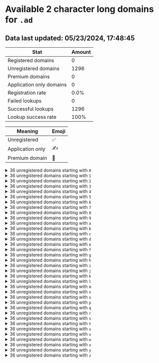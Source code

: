 # Available 2 character long domains for `.ad`

## Data last updated: 05/23/2024, 17:48:45

|Stat|Amount|
|--|--|
|Registered domains|0|
|Unregistered domains|1296|
|Premium domains|0|
|Application only domains|0|
|Registration rate|0.0%|
|Failed lookups|0|
|Successful lookups|1296|
|Lookup success rate|100%|


|Meaning|Emoji|
|--|--|
|Unregistered|:white_check_mark:|
|Application only|:writing_hand:|
|Premium domain|:gem:|

<details>
<summary>36 unregistered domains starting with <bold><code>0</code></bold></summary>

|Type|Domain|
|--|--|
|:white_check_mark:|`00.ad`|
|:white_check_mark:|`01.ad`|
|:white_check_mark:|`02.ad`|
|:white_check_mark:|`03.ad`|
|:white_check_mark:|`04.ad`|
|:white_check_mark:|`05.ad`|
|:white_check_mark:|`06.ad`|
|:white_check_mark:|`07.ad`|
|:white_check_mark:|`08.ad`|
|:white_check_mark:|`09.ad`|
|:white_check_mark:|`0a.ad`|
|:white_check_mark:|`0b.ad`|
|:white_check_mark:|`0c.ad`|
|:white_check_mark:|`0d.ad`|
|:white_check_mark:|`0e.ad`|
|:white_check_mark:|`0f.ad`|
|:white_check_mark:|`0g.ad`|
|:white_check_mark:|`0h.ad`|
|:white_check_mark:|`0i.ad`|
|:white_check_mark:|`0j.ad`|
|:white_check_mark:|`0k.ad`|
|:white_check_mark:|`0l.ad`|
|:white_check_mark:|`0m.ad`|
|:white_check_mark:|`0n.ad`|
|:white_check_mark:|`0o.ad`|
|:white_check_mark:|`0p.ad`|
|:white_check_mark:|`0q.ad`|
|:white_check_mark:|`0r.ad`|
|:white_check_mark:|`0s.ad`|
|:white_check_mark:|`0t.ad`|
|:white_check_mark:|`0u.ad`|
|:white_check_mark:|`0v.ad`|
|:white_check_mark:|`0w.ad`|
|:white_check_mark:|`0x.ad`|
|:white_check_mark:|`0y.ad`|
|:white_check_mark:|`0z.ad`|
</details>
<details>
<summary>36 unregistered domains starting with <bold><code>1</code></bold></summary>

|Type|Domain|
|--|--|
|:white_check_mark:|`10.ad`|
|:white_check_mark:|`11.ad`|
|:white_check_mark:|`12.ad`|
|:white_check_mark:|`13.ad`|
|:white_check_mark:|`14.ad`|
|:white_check_mark:|`15.ad`|
|:white_check_mark:|`16.ad`|
|:white_check_mark:|`17.ad`|
|:white_check_mark:|`18.ad`|
|:white_check_mark:|`19.ad`|
|:white_check_mark:|`1a.ad`|
|:white_check_mark:|`1b.ad`|
|:white_check_mark:|`1c.ad`|
|:white_check_mark:|`1d.ad`|
|:white_check_mark:|`1e.ad`|
|:white_check_mark:|`1f.ad`|
|:white_check_mark:|`1g.ad`|
|:white_check_mark:|`1h.ad`|
|:white_check_mark:|`1i.ad`|
|:white_check_mark:|`1j.ad`|
|:white_check_mark:|`1k.ad`|
|:white_check_mark:|`1l.ad`|
|:white_check_mark:|`1m.ad`|
|:white_check_mark:|`1n.ad`|
|:white_check_mark:|`1o.ad`|
|:white_check_mark:|`1p.ad`|
|:white_check_mark:|`1q.ad`|
|:white_check_mark:|`1r.ad`|
|:white_check_mark:|`1s.ad`|
|:white_check_mark:|`1t.ad`|
|:white_check_mark:|`1u.ad`|
|:white_check_mark:|`1v.ad`|
|:white_check_mark:|`1w.ad`|
|:white_check_mark:|`1x.ad`|
|:white_check_mark:|`1y.ad`|
|:white_check_mark:|`1z.ad`|
</details>
<details>
<summary>36 unregistered domains starting with <bold><code>2</code></bold></summary>

|Type|Domain|
|--|--|
|:white_check_mark:|`20.ad`|
|:white_check_mark:|`21.ad`|
|:white_check_mark:|`22.ad`|
|:white_check_mark:|`23.ad`|
|:white_check_mark:|`24.ad`|
|:white_check_mark:|`25.ad`|
|:white_check_mark:|`26.ad`|
|:white_check_mark:|`27.ad`|
|:white_check_mark:|`28.ad`|
|:white_check_mark:|`29.ad`|
|:white_check_mark:|`2a.ad`|
|:white_check_mark:|`2b.ad`|
|:white_check_mark:|`2c.ad`|
|:white_check_mark:|`2d.ad`|
|:white_check_mark:|`2e.ad`|
|:white_check_mark:|`2f.ad`|
|:white_check_mark:|`2g.ad`|
|:white_check_mark:|`2h.ad`|
|:white_check_mark:|`2i.ad`|
|:white_check_mark:|`2j.ad`|
|:white_check_mark:|`2k.ad`|
|:white_check_mark:|`2l.ad`|
|:white_check_mark:|`2m.ad`|
|:white_check_mark:|`2n.ad`|
|:white_check_mark:|`2o.ad`|
|:white_check_mark:|`2p.ad`|
|:white_check_mark:|`2q.ad`|
|:white_check_mark:|`2r.ad`|
|:white_check_mark:|`2s.ad`|
|:white_check_mark:|`2t.ad`|
|:white_check_mark:|`2u.ad`|
|:white_check_mark:|`2v.ad`|
|:white_check_mark:|`2w.ad`|
|:white_check_mark:|`2x.ad`|
|:white_check_mark:|`2y.ad`|
|:white_check_mark:|`2z.ad`|
</details>
<details>
<summary>36 unregistered domains starting with <bold><code>3</code></bold></summary>

|Type|Domain|
|--|--|
|:white_check_mark:|`30.ad`|
|:white_check_mark:|`31.ad`|
|:white_check_mark:|`32.ad`|
|:white_check_mark:|`33.ad`|
|:white_check_mark:|`34.ad`|
|:white_check_mark:|`35.ad`|
|:white_check_mark:|`36.ad`|
|:white_check_mark:|`37.ad`|
|:white_check_mark:|`38.ad`|
|:white_check_mark:|`39.ad`|
|:white_check_mark:|`3a.ad`|
|:white_check_mark:|`3b.ad`|
|:white_check_mark:|`3c.ad`|
|:white_check_mark:|`3d.ad`|
|:white_check_mark:|`3e.ad`|
|:white_check_mark:|`3f.ad`|
|:white_check_mark:|`3g.ad`|
|:white_check_mark:|`3h.ad`|
|:white_check_mark:|`3i.ad`|
|:white_check_mark:|`3j.ad`|
|:white_check_mark:|`3k.ad`|
|:white_check_mark:|`3l.ad`|
|:white_check_mark:|`3m.ad`|
|:white_check_mark:|`3n.ad`|
|:white_check_mark:|`3o.ad`|
|:white_check_mark:|`3p.ad`|
|:white_check_mark:|`3q.ad`|
|:white_check_mark:|`3r.ad`|
|:white_check_mark:|`3s.ad`|
|:white_check_mark:|`3t.ad`|
|:white_check_mark:|`3u.ad`|
|:white_check_mark:|`3v.ad`|
|:white_check_mark:|`3w.ad`|
|:white_check_mark:|`3x.ad`|
|:white_check_mark:|`3y.ad`|
|:white_check_mark:|`3z.ad`|
</details>
<details>
<summary>36 unregistered domains starting with <bold><code>4</code></bold></summary>

|Type|Domain|
|--|--|
|:white_check_mark:|`40.ad`|
|:white_check_mark:|`41.ad`|
|:white_check_mark:|`42.ad`|
|:white_check_mark:|`43.ad`|
|:white_check_mark:|`44.ad`|
|:white_check_mark:|`45.ad`|
|:white_check_mark:|`46.ad`|
|:white_check_mark:|`47.ad`|
|:white_check_mark:|`48.ad`|
|:white_check_mark:|`49.ad`|
|:white_check_mark:|`4a.ad`|
|:white_check_mark:|`4b.ad`|
|:white_check_mark:|`4c.ad`|
|:white_check_mark:|`4d.ad`|
|:white_check_mark:|`4e.ad`|
|:white_check_mark:|`4f.ad`|
|:white_check_mark:|`4g.ad`|
|:white_check_mark:|`4h.ad`|
|:white_check_mark:|`4i.ad`|
|:white_check_mark:|`4j.ad`|
|:white_check_mark:|`4k.ad`|
|:white_check_mark:|`4l.ad`|
|:white_check_mark:|`4m.ad`|
|:white_check_mark:|`4n.ad`|
|:white_check_mark:|`4o.ad`|
|:white_check_mark:|`4p.ad`|
|:white_check_mark:|`4q.ad`|
|:white_check_mark:|`4r.ad`|
|:white_check_mark:|`4s.ad`|
|:white_check_mark:|`4t.ad`|
|:white_check_mark:|`4u.ad`|
|:white_check_mark:|`4v.ad`|
|:white_check_mark:|`4w.ad`|
|:white_check_mark:|`4x.ad`|
|:white_check_mark:|`4y.ad`|
|:white_check_mark:|`4z.ad`|
</details>
<details>
<summary>36 unregistered domains starting with <bold><code>5</code></bold></summary>

|Type|Domain|
|--|--|
|:white_check_mark:|`50.ad`|
|:white_check_mark:|`51.ad`|
|:white_check_mark:|`52.ad`|
|:white_check_mark:|`53.ad`|
|:white_check_mark:|`54.ad`|
|:white_check_mark:|`55.ad`|
|:white_check_mark:|`56.ad`|
|:white_check_mark:|`57.ad`|
|:white_check_mark:|`58.ad`|
|:white_check_mark:|`59.ad`|
|:white_check_mark:|`5a.ad`|
|:white_check_mark:|`5b.ad`|
|:white_check_mark:|`5c.ad`|
|:white_check_mark:|`5d.ad`|
|:white_check_mark:|`5e.ad`|
|:white_check_mark:|`5f.ad`|
|:white_check_mark:|`5g.ad`|
|:white_check_mark:|`5h.ad`|
|:white_check_mark:|`5i.ad`|
|:white_check_mark:|`5j.ad`|
|:white_check_mark:|`5k.ad`|
|:white_check_mark:|`5l.ad`|
|:white_check_mark:|`5m.ad`|
|:white_check_mark:|`5n.ad`|
|:white_check_mark:|`5o.ad`|
|:white_check_mark:|`5p.ad`|
|:white_check_mark:|`5q.ad`|
|:white_check_mark:|`5r.ad`|
|:white_check_mark:|`5s.ad`|
|:white_check_mark:|`5t.ad`|
|:white_check_mark:|`5u.ad`|
|:white_check_mark:|`5v.ad`|
|:white_check_mark:|`5w.ad`|
|:white_check_mark:|`5x.ad`|
|:white_check_mark:|`5y.ad`|
|:white_check_mark:|`5z.ad`|
</details>
<details>
<summary>36 unregistered domains starting with <bold><code>6</code></bold></summary>

|Type|Domain|
|--|--|
|:white_check_mark:|`60.ad`|
|:white_check_mark:|`61.ad`|
|:white_check_mark:|`62.ad`|
|:white_check_mark:|`63.ad`|
|:white_check_mark:|`64.ad`|
|:white_check_mark:|`65.ad`|
|:white_check_mark:|`66.ad`|
|:white_check_mark:|`67.ad`|
|:white_check_mark:|`68.ad`|
|:white_check_mark:|`69.ad`|
|:white_check_mark:|`6a.ad`|
|:white_check_mark:|`6b.ad`|
|:white_check_mark:|`6c.ad`|
|:white_check_mark:|`6d.ad`|
|:white_check_mark:|`6e.ad`|
|:white_check_mark:|`6f.ad`|
|:white_check_mark:|`6g.ad`|
|:white_check_mark:|`6h.ad`|
|:white_check_mark:|`6i.ad`|
|:white_check_mark:|`6j.ad`|
|:white_check_mark:|`6k.ad`|
|:white_check_mark:|`6l.ad`|
|:white_check_mark:|`6m.ad`|
|:white_check_mark:|`6n.ad`|
|:white_check_mark:|`6o.ad`|
|:white_check_mark:|`6p.ad`|
|:white_check_mark:|`6q.ad`|
|:white_check_mark:|`6r.ad`|
|:white_check_mark:|`6s.ad`|
|:white_check_mark:|`6t.ad`|
|:white_check_mark:|`6u.ad`|
|:white_check_mark:|`6v.ad`|
|:white_check_mark:|`6w.ad`|
|:white_check_mark:|`6x.ad`|
|:white_check_mark:|`6y.ad`|
|:white_check_mark:|`6z.ad`|
</details>
<details>
<summary>36 unregistered domains starting with <bold><code>7</code></bold></summary>

|Type|Domain|
|--|--|
|:white_check_mark:|`70.ad`|
|:white_check_mark:|`71.ad`|
|:white_check_mark:|`72.ad`|
|:white_check_mark:|`73.ad`|
|:white_check_mark:|`74.ad`|
|:white_check_mark:|`75.ad`|
|:white_check_mark:|`76.ad`|
|:white_check_mark:|`77.ad`|
|:white_check_mark:|`78.ad`|
|:white_check_mark:|`79.ad`|
|:white_check_mark:|`7a.ad`|
|:white_check_mark:|`7b.ad`|
|:white_check_mark:|`7c.ad`|
|:white_check_mark:|`7d.ad`|
|:white_check_mark:|`7e.ad`|
|:white_check_mark:|`7f.ad`|
|:white_check_mark:|`7g.ad`|
|:white_check_mark:|`7h.ad`|
|:white_check_mark:|`7i.ad`|
|:white_check_mark:|`7j.ad`|
|:white_check_mark:|`7k.ad`|
|:white_check_mark:|`7l.ad`|
|:white_check_mark:|`7m.ad`|
|:white_check_mark:|`7n.ad`|
|:white_check_mark:|`7o.ad`|
|:white_check_mark:|`7p.ad`|
|:white_check_mark:|`7q.ad`|
|:white_check_mark:|`7r.ad`|
|:white_check_mark:|`7s.ad`|
|:white_check_mark:|`7t.ad`|
|:white_check_mark:|`7u.ad`|
|:white_check_mark:|`7v.ad`|
|:white_check_mark:|`7w.ad`|
|:white_check_mark:|`7x.ad`|
|:white_check_mark:|`7y.ad`|
|:white_check_mark:|`7z.ad`|
</details>
<details>
<summary>36 unregistered domains starting with <bold><code>8</code></bold></summary>

|Type|Domain|
|--|--|
|:white_check_mark:|`80.ad`|
|:white_check_mark:|`81.ad`|
|:white_check_mark:|`82.ad`|
|:white_check_mark:|`83.ad`|
|:white_check_mark:|`84.ad`|
|:white_check_mark:|`85.ad`|
|:white_check_mark:|`86.ad`|
|:white_check_mark:|`87.ad`|
|:white_check_mark:|`88.ad`|
|:white_check_mark:|`89.ad`|
|:white_check_mark:|`8a.ad`|
|:white_check_mark:|`8b.ad`|
|:white_check_mark:|`8c.ad`|
|:white_check_mark:|`8d.ad`|
|:white_check_mark:|`8e.ad`|
|:white_check_mark:|`8f.ad`|
|:white_check_mark:|`8g.ad`|
|:white_check_mark:|`8h.ad`|
|:white_check_mark:|`8i.ad`|
|:white_check_mark:|`8j.ad`|
|:white_check_mark:|`8k.ad`|
|:white_check_mark:|`8l.ad`|
|:white_check_mark:|`8m.ad`|
|:white_check_mark:|`8n.ad`|
|:white_check_mark:|`8o.ad`|
|:white_check_mark:|`8p.ad`|
|:white_check_mark:|`8q.ad`|
|:white_check_mark:|`8r.ad`|
|:white_check_mark:|`8s.ad`|
|:white_check_mark:|`8t.ad`|
|:white_check_mark:|`8u.ad`|
|:white_check_mark:|`8v.ad`|
|:white_check_mark:|`8w.ad`|
|:white_check_mark:|`8x.ad`|
|:white_check_mark:|`8y.ad`|
|:white_check_mark:|`8z.ad`|
</details>
<details>
<summary>36 unregistered domains starting with <bold><code>9</code></bold></summary>

|Type|Domain|
|--|--|
|:white_check_mark:|`90.ad`|
|:white_check_mark:|`91.ad`|
|:white_check_mark:|`92.ad`|
|:white_check_mark:|`93.ad`|
|:white_check_mark:|`94.ad`|
|:white_check_mark:|`95.ad`|
|:white_check_mark:|`96.ad`|
|:white_check_mark:|`97.ad`|
|:white_check_mark:|`98.ad`|
|:white_check_mark:|`99.ad`|
|:white_check_mark:|`9a.ad`|
|:white_check_mark:|`9b.ad`|
|:white_check_mark:|`9c.ad`|
|:white_check_mark:|`9d.ad`|
|:white_check_mark:|`9e.ad`|
|:white_check_mark:|`9f.ad`|
|:white_check_mark:|`9g.ad`|
|:white_check_mark:|`9h.ad`|
|:white_check_mark:|`9i.ad`|
|:white_check_mark:|`9j.ad`|
|:white_check_mark:|`9k.ad`|
|:white_check_mark:|`9l.ad`|
|:white_check_mark:|`9m.ad`|
|:white_check_mark:|`9n.ad`|
|:white_check_mark:|`9o.ad`|
|:white_check_mark:|`9p.ad`|
|:white_check_mark:|`9q.ad`|
|:white_check_mark:|`9r.ad`|
|:white_check_mark:|`9s.ad`|
|:white_check_mark:|`9t.ad`|
|:white_check_mark:|`9u.ad`|
|:white_check_mark:|`9v.ad`|
|:white_check_mark:|`9w.ad`|
|:white_check_mark:|`9x.ad`|
|:white_check_mark:|`9y.ad`|
|:white_check_mark:|`9z.ad`|
</details>
<details>
<summary>36 unregistered domains starting with <bold><code>a</code></bold></summary>

|Type|Domain|
|--|--|
|:white_check_mark:|`a0.ad`|
|:white_check_mark:|`a1.ad`|
|:white_check_mark:|`a2.ad`|
|:white_check_mark:|`a3.ad`|
|:white_check_mark:|`a4.ad`|
|:white_check_mark:|`a5.ad`|
|:white_check_mark:|`a6.ad`|
|:white_check_mark:|`a7.ad`|
|:white_check_mark:|`a8.ad`|
|:white_check_mark:|`a9.ad`|
|:white_check_mark:|`aa.ad`|
|:white_check_mark:|`ab.ad`|
|:white_check_mark:|`ac.ad`|
|:white_check_mark:|`ad.ad`|
|:white_check_mark:|`ae.ad`|
|:white_check_mark:|`af.ad`|
|:white_check_mark:|`ag.ad`|
|:white_check_mark:|`ah.ad`|
|:white_check_mark:|`ai.ad`|
|:white_check_mark:|`aj.ad`|
|:white_check_mark:|`ak.ad`|
|:white_check_mark:|`al.ad`|
|:white_check_mark:|`am.ad`|
|:white_check_mark:|`an.ad`|
|:white_check_mark:|`ao.ad`|
|:white_check_mark:|`ap.ad`|
|:white_check_mark:|`aq.ad`|
|:white_check_mark:|`ar.ad`|
|:white_check_mark:|`as.ad`|
|:white_check_mark:|`at.ad`|
|:white_check_mark:|`au.ad`|
|:white_check_mark:|`av.ad`|
|:white_check_mark:|`aw.ad`|
|:white_check_mark:|`ax.ad`|
|:white_check_mark:|`ay.ad`|
|:white_check_mark:|`az.ad`|
</details>
<details>
<summary>36 unregistered domains starting with <bold><code>b</code></bold></summary>

|Type|Domain|
|--|--|
|:white_check_mark:|`b0.ad`|
|:white_check_mark:|`b1.ad`|
|:white_check_mark:|`b2.ad`|
|:white_check_mark:|`b3.ad`|
|:white_check_mark:|`b4.ad`|
|:white_check_mark:|`b5.ad`|
|:white_check_mark:|`b6.ad`|
|:white_check_mark:|`b7.ad`|
|:white_check_mark:|`b8.ad`|
|:white_check_mark:|`b9.ad`|
|:white_check_mark:|`ba.ad`|
|:white_check_mark:|`bb.ad`|
|:white_check_mark:|`bc.ad`|
|:white_check_mark:|`bd.ad`|
|:white_check_mark:|`be.ad`|
|:white_check_mark:|`bf.ad`|
|:white_check_mark:|`bg.ad`|
|:white_check_mark:|`bh.ad`|
|:white_check_mark:|`bi.ad`|
|:white_check_mark:|`bj.ad`|
|:white_check_mark:|`bk.ad`|
|:white_check_mark:|`bl.ad`|
|:white_check_mark:|`bm.ad`|
|:white_check_mark:|`bn.ad`|
|:white_check_mark:|`bo.ad`|
|:white_check_mark:|`bp.ad`|
|:white_check_mark:|`bq.ad`|
|:white_check_mark:|`br.ad`|
|:white_check_mark:|`bs.ad`|
|:white_check_mark:|`bt.ad`|
|:white_check_mark:|`bu.ad`|
|:white_check_mark:|`bv.ad`|
|:white_check_mark:|`bw.ad`|
|:white_check_mark:|`bx.ad`|
|:white_check_mark:|`by.ad`|
|:white_check_mark:|`bz.ad`|
</details>
<details>
<summary>36 unregistered domains starting with <bold><code>c</code></bold></summary>

|Type|Domain|
|--|--|
|:white_check_mark:|`c0.ad`|
|:white_check_mark:|`c1.ad`|
|:white_check_mark:|`c2.ad`|
|:white_check_mark:|`c3.ad`|
|:white_check_mark:|`c4.ad`|
|:white_check_mark:|`c5.ad`|
|:white_check_mark:|`c6.ad`|
|:white_check_mark:|`c7.ad`|
|:white_check_mark:|`c8.ad`|
|:white_check_mark:|`c9.ad`|
|:white_check_mark:|`ca.ad`|
|:white_check_mark:|`cb.ad`|
|:white_check_mark:|`cc.ad`|
|:white_check_mark:|`cd.ad`|
|:white_check_mark:|`ce.ad`|
|:white_check_mark:|`cf.ad`|
|:white_check_mark:|`cg.ad`|
|:white_check_mark:|`ch.ad`|
|:white_check_mark:|`ci.ad`|
|:white_check_mark:|`cj.ad`|
|:white_check_mark:|`ck.ad`|
|:white_check_mark:|`cl.ad`|
|:white_check_mark:|`cm.ad`|
|:white_check_mark:|`cn.ad`|
|:white_check_mark:|`co.ad`|
|:white_check_mark:|`cp.ad`|
|:white_check_mark:|`cq.ad`|
|:white_check_mark:|`cr.ad`|
|:white_check_mark:|`cs.ad`|
|:white_check_mark:|`ct.ad`|
|:white_check_mark:|`cu.ad`|
|:white_check_mark:|`cv.ad`|
|:white_check_mark:|`cw.ad`|
|:white_check_mark:|`cx.ad`|
|:white_check_mark:|`cy.ad`|
|:white_check_mark:|`cz.ad`|
</details>
<details>
<summary>36 unregistered domains starting with <bold><code>d</code></bold></summary>

|Type|Domain|
|--|--|
|:white_check_mark:|`d0.ad`|
|:white_check_mark:|`d1.ad`|
|:white_check_mark:|`d2.ad`|
|:white_check_mark:|`d3.ad`|
|:white_check_mark:|`d4.ad`|
|:white_check_mark:|`d5.ad`|
|:white_check_mark:|`d6.ad`|
|:white_check_mark:|`d7.ad`|
|:white_check_mark:|`d8.ad`|
|:white_check_mark:|`d9.ad`|
|:white_check_mark:|`da.ad`|
|:white_check_mark:|`db.ad`|
|:white_check_mark:|`dc.ad`|
|:white_check_mark:|`dd.ad`|
|:white_check_mark:|`de.ad`|
|:white_check_mark:|`df.ad`|
|:white_check_mark:|`dg.ad`|
|:white_check_mark:|`dh.ad`|
|:white_check_mark:|`di.ad`|
|:white_check_mark:|`dj.ad`|
|:white_check_mark:|`dk.ad`|
|:white_check_mark:|`dl.ad`|
|:white_check_mark:|`dm.ad`|
|:white_check_mark:|`dn.ad`|
|:white_check_mark:|`do.ad`|
|:white_check_mark:|`dp.ad`|
|:white_check_mark:|`dq.ad`|
|:white_check_mark:|`dr.ad`|
|:white_check_mark:|`ds.ad`|
|:white_check_mark:|`dt.ad`|
|:white_check_mark:|`du.ad`|
|:white_check_mark:|`dv.ad`|
|:white_check_mark:|`dw.ad`|
|:white_check_mark:|`dx.ad`|
|:white_check_mark:|`dy.ad`|
|:white_check_mark:|`dz.ad`|
</details>
<details>
<summary>36 unregistered domains starting with <bold><code>e</code></bold></summary>

|Type|Domain|
|--|--|
|:white_check_mark:|`e0.ad`|
|:white_check_mark:|`e1.ad`|
|:white_check_mark:|`e2.ad`|
|:white_check_mark:|`e3.ad`|
|:white_check_mark:|`e4.ad`|
|:white_check_mark:|`e5.ad`|
|:white_check_mark:|`e6.ad`|
|:white_check_mark:|`e7.ad`|
|:white_check_mark:|`e8.ad`|
|:white_check_mark:|`e9.ad`|
|:white_check_mark:|`ea.ad`|
|:white_check_mark:|`eb.ad`|
|:white_check_mark:|`ec.ad`|
|:white_check_mark:|`ed.ad`|
|:white_check_mark:|`ee.ad`|
|:white_check_mark:|`ef.ad`|
|:white_check_mark:|`eg.ad`|
|:white_check_mark:|`eh.ad`|
|:white_check_mark:|`ei.ad`|
|:white_check_mark:|`ej.ad`|
|:white_check_mark:|`ek.ad`|
|:white_check_mark:|`el.ad`|
|:white_check_mark:|`em.ad`|
|:white_check_mark:|`en.ad`|
|:white_check_mark:|`eo.ad`|
|:white_check_mark:|`ep.ad`|
|:white_check_mark:|`eq.ad`|
|:white_check_mark:|`er.ad`|
|:white_check_mark:|`es.ad`|
|:white_check_mark:|`et.ad`|
|:white_check_mark:|`eu.ad`|
|:white_check_mark:|`ev.ad`|
|:white_check_mark:|`ew.ad`|
|:white_check_mark:|`ex.ad`|
|:white_check_mark:|`ey.ad`|
|:white_check_mark:|`ez.ad`|
</details>
<details>
<summary>36 unregistered domains starting with <bold><code>f</code></bold></summary>

|Type|Domain|
|--|--|
|:white_check_mark:|`f0.ad`|
|:white_check_mark:|`f1.ad`|
|:white_check_mark:|`f2.ad`|
|:white_check_mark:|`f3.ad`|
|:white_check_mark:|`f4.ad`|
|:white_check_mark:|`f5.ad`|
|:white_check_mark:|`f6.ad`|
|:white_check_mark:|`f7.ad`|
|:white_check_mark:|`f8.ad`|
|:white_check_mark:|`f9.ad`|
|:white_check_mark:|`fa.ad`|
|:white_check_mark:|`fb.ad`|
|:white_check_mark:|`fc.ad`|
|:white_check_mark:|`fd.ad`|
|:white_check_mark:|`fe.ad`|
|:white_check_mark:|`ff.ad`|
|:white_check_mark:|`fg.ad`|
|:white_check_mark:|`fh.ad`|
|:white_check_mark:|`fi.ad`|
|:white_check_mark:|`fj.ad`|
|:white_check_mark:|`fk.ad`|
|:white_check_mark:|`fl.ad`|
|:white_check_mark:|`fm.ad`|
|:white_check_mark:|`fn.ad`|
|:white_check_mark:|`fo.ad`|
|:white_check_mark:|`fp.ad`|
|:white_check_mark:|`fq.ad`|
|:white_check_mark:|`fr.ad`|
|:white_check_mark:|`fs.ad`|
|:white_check_mark:|`ft.ad`|
|:white_check_mark:|`fu.ad`|
|:white_check_mark:|`fv.ad`|
|:white_check_mark:|`fw.ad`|
|:white_check_mark:|`fx.ad`|
|:white_check_mark:|`fy.ad`|
|:white_check_mark:|`fz.ad`|
</details>
<details>
<summary>36 unregistered domains starting with <bold><code>g</code></bold></summary>

|Type|Domain|
|--|--|
|:white_check_mark:|`g0.ad`|
|:white_check_mark:|`g1.ad`|
|:white_check_mark:|`g2.ad`|
|:white_check_mark:|`g3.ad`|
|:white_check_mark:|`g4.ad`|
|:white_check_mark:|`g5.ad`|
|:white_check_mark:|`g6.ad`|
|:white_check_mark:|`g7.ad`|
|:white_check_mark:|`g8.ad`|
|:white_check_mark:|`g9.ad`|
|:white_check_mark:|`ga.ad`|
|:white_check_mark:|`gb.ad`|
|:white_check_mark:|`gc.ad`|
|:white_check_mark:|`gd.ad`|
|:white_check_mark:|`ge.ad`|
|:white_check_mark:|`gf.ad`|
|:white_check_mark:|`gg.ad`|
|:white_check_mark:|`gh.ad`|
|:white_check_mark:|`gi.ad`|
|:white_check_mark:|`gj.ad`|
|:white_check_mark:|`gk.ad`|
|:white_check_mark:|`gl.ad`|
|:white_check_mark:|`gm.ad`|
|:white_check_mark:|`gn.ad`|
|:white_check_mark:|`go.ad`|
|:white_check_mark:|`gp.ad`|
|:white_check_mark:|`gq.ad`|
|:white_check_mark:|`gr.ad`|
|:white_check_mark:|`gs.ad`|
|:white_check_mark:|`gt.ad`|
|:white_check_mark:|`gu.ad`|
|:white_check_mark:|`gv.ad`|
|:white_check_mark:|`gw.ad`|
|:white_check_mark:|`gx.ad`|
|:white_check_mark:|`gy.ad`|
|:white_check_mark:|`gz.ad`|
</details>
<details>
<summary>36 unregistered domains starting with <bold><code>h</code></bold></summary>

|Type|Domain|
|--|--|
|:white_check_mark:|`h0.ad`|
|:white_check_mark:|`h1.ad`|
|:white_check_mark:|`h2.ad`|
|:white_check_mark:|`h3.ad`|
|:white_check_mark:|`h4.ad`|
|:white_check_mark:|`h5.ad`|
|:white_check_mark:|`h6.ad`|
|:white_check_mark:|`h7.ad`|
|:white_check_mark:|`h8.ad`|
|:white_check_mark:|`h9.ad`|
|:white_check_mark:|`ha.ad`|
|:white_check_mark:|`hb.ad`|
|:white_check_mark:|`hc.ad`|
|:white_check_mark:|`hd.ad`|
|:white_check_mark:|`he.ad`|
|:white_check_mark:|`hf.ad`|
|:white_check_mark:|`hg.ad`|
|:white_check_mark:|`hh.ad`|
|:white_check_mark:|`hi.ad`|
|:white_check_mark:|`hj.ad`|
|:white_check_mark:|`hk.ad`|
|:white_check_mark:|`hl.ad`|
|:white_check_mark:|`hm.ad`|
|:white_check_mark:|`hn.ad`|
|:white_check_mark:|`ho.ad`|
|:white_check_mark:|`hp.ad`|
|:white_check_mark:|`hq.ad`|
|:white_check_mark:|`hr.ad`|
|:white_check_mark:|`hs.ad`|
|:white_check_mark:|`ht.ad`|
|:white_check_mark:|`hu.ad`|
|:white_check_mark:|`hv.ad`|
|:white_check_mark:|`hw.ad`|
|:white_check_mark:|`hx.ad`|
|:white_check_mark:|`hy.ad`|
|:white_check_mark:|`hz.ad`|
</details>
<details>
<summary>36 unregistered domains starting with <bold><code>i</code></bold></summary>

|Type|Domain|
|--|--|
|:white_check_mark:|`i0.ad`|
|:white_check_mark:|`i1.ad`|
|:white_check_mark:|`i2.ad`|
|:white_check_mark:|`i3.ad`|
|:white_check_mark:|`i4.ad`|
|:white_check_mark:|`i5.ad`|
|:white_check_mark:|`i6.ad`|
|:white_check_mark:|`i7.ad`|
|:white_check_mark:|`i8.ad`|
|:white_check_mark:|`i9.ad`|
|:white_check_mark:|`ia.ad`|
|:white_check_mark:|`ib.ad`|
|:white_check_mark:|`ic.ad`|
|:white_check_mark:|`id.ad`|
|:white_check_mark:|`ie.ad`|
|:white_check_mark:|`if.ad`|
|:white_check_mark:|`ig.ad`|
|:white_check_mark:|`ih.ad`|
|:white_check_mark:|`ii.ad`|
|:white_check_mark:|`ij.ad`|
|:white_check_mark:|`ik.ad`|
|:white_check_mark:|`il.ad`|
|:white_check_mark:|`im.ad`|
|:white_check_mark:|`in.ad`|
|:white_check_mark:|`io.ad`|
|:white_check_mark:|`ip.ad`|
|:white_check_mark:|`iq.ad`|
|:white_check_mark:|`ir.ad`|
|:white_check_mark:|`is.ad`|
|:white_check_mark:|`it.ad`|
|:white_check_mark:|`iu.ad`|
|:white_check_mark:|`iv.ad`|
|:white_check_mark:|`iw.ad`|
|:white_check_mark:|`ix.ad`|
|:white_check_mark:|`iy.ad`|
|:white_check_mark:|`iz.ad`|
</details>
<details>
<summary>36 unregistered domains starting with <bold><code>j</code></bold></summary>

|Type|Domain|
|--|--|
|:white_check_mark:|`j0.ad`|
|:white_check_mark:|`j1.ad`|
|:white_check_mark:|`j2.ad`|
|:white_check_mark:|`j3.ad`|
|:white_check_mark:|`j4.ad`|
|:white_check_mark:|`j5.ad`|
|:white_check_mark:|`j6.ad`|
|:white_check_mark:|`j7.ad`|
|:white_check_mark:|`j8.ad`|
|:white_check_mark:|`j9.ad`|
|:white_check_mark:|`ja.ad`|
|:white_check_mark:|`jb.ad`|
|:white_check_mark:|`jc.ad`|
|:white_check_mark:|`jd.ad`|
|:white_check_mark:|`je.ad`|
|:white_check_mark:|`jf.ad`|
|:white_check_mark:|`jg.ad`|
|:white_check_mark:|`jh.ad`|
|:white_check_mark:|`ji.ad`|
|:white_check_mark:|`jj.ad`|
|:white_check_mark:|`jk.ad`|
|:white_check_mark:|`jl.ad`|
|:white_check_mark:|`jm.ad`|
|:white_check_mark:|`jn.ad`|
|:white_check_mark:|`jo.ad`|
|:white_check_mark:|`jp.ad`|
|:white_check_mark:|`jq.ad`|
|:white_check_mark:|`jr.ad`|
|:white_check_mark:|`js.ad`|
|:white_check_mark:|`jt.ad`|
|:white_check_mark:|`ju.ad`|
|:white_check_mark:|`jv.ad`|
|:white_check_mark:|`jw.ad`|
|:white_check_mark:|`jx.ad`|
|:white_check_mark:|`jy.ad`|
|:white_check_mark:|`jz.ad`|
</details>
<details>
<summary>36 unregistered domains starting with <bold><code>k</code></bold></summary>

|Type|Domain|
|--|--|
|:white_check_mark:|`k0.ad`|
|:white_check_mark:|`k1.ad`|
|:white_check_mark:|`k2.ad`|
|:white_check_mark:|`k3.ad`|
|:white_check_mark:|`k4.ad`|
|:white_check_mark:|`k5.ad`|
|:white_check_mark:|`k6.ad`|
|:white_check_mark:|`k7.ad`|
|:white_check_mark:|`k8.ad`|
|:white_check_mark:|`k9.ad`|
|:white_check_mark:|`ka.ad`|
|:white_check_mark:|`kb.ad`|
|:white_check_mark:|`kc.ad`|
|:white_check_mark:|`kd.ad`|
|:white_check_mark:|`ke.ad`|
|:white_check_mark:|`kf.ad`|
|:white_check_mark:|`kg.ad`|
|:white_check_mark:|`kh.ad`|
|:white_check_mark:|`ki.ad`|
|:white_check_mark:|`kj.ad`|
|:white_check_mark:|`kk.ad`|
|:white_check_mark:|`kl.ad`|
|:white_check_mark:|`km.ad`|
|:white_check_mark:|`kn.ad`|
|:white_check_mark:|`ko.ad`|
|:white_check_mark:|`kp.ad`|
|:white_check_mark:|`kq.ad`|
|:white_check_mark:|`kr.ad`|
|:white_check_mark:|`ks.ad`|
|:white_check_mark:|`kt.ad`|
|:white_check_mark:|`ku.ad`|
|:white_check_mark:|`kv.ad`|
|:white_check_mark:|`kw.ad`|
|:white_check_mark:|`kx.ad`|
|:white_check_mark:|`ky.ad`|
|:white_check_mark:|`kz.ad`|
</details>
<details>
<summary>36 unregistered domains starting with <bold><code>l</code></bold></summary>

|Type|Domain|
|--|--|
|:white_check_mark:|`l0.ad`|
|:white_check_mark:|`l1.ad`|
|:white_check_mark:|`l2.ad`|
|:white_check_mark:|`l3.ad`|
|:white_check_mark:|`l4.ad`|
|:white_check_mark:|`l5.ad`|
|:white_check_mark:|`l6.ad`|
|:white_check_mark:|`l7.ad`|
|:white_check_mark:|`l8.ad`|
|:white_check_mark:|`l9.ad`|
|:white_check_mark:|`la.ad`|
|:white_check_mark:|`lb.ad`|
|:white_check_mark:|`lc.ad`|
|:white_check_mark:|`ld.ad`|
|:white_check_mark:|`le.ad`|
|:white_check_mark:|`lf.ad`|
|:white_check_mark:|`lg.ad`|
|:white_check_mark:|`lh.ad`|
|:white_check_mark:|`li.ad`|
|:white_check_mark:|`lj.ad`|
|:white_check_mark:|`lk.ad`|
|:white_check_mark:|`ll.ad`|
|:white_check_mark:|`lm.ad`|
|:white_check_mark:|`ln.ad`|
|:white_check_mark:|`lo.ad`|
|:white_check_mark:|`lp.ad`|
|:white_check_mark:|`lq.ad`|
|:white_check_mark:|`lr.ad`|
|:white_check_mark:|`ls.ad`|
|:white_check_mark:|`lt.ad`|
|:white_check_mark:|`lu.ad`|
|:white_check_mark:|`lv.ad`|
|:white_check_mark:|`lw.ad`|
|:white_check_mark:|`lx.ad`|
|:white_check_mark:|`ly.ad`|
|:white_check_mark:|`lz.ad`|
</details>
<details>
<summary>36 unregistered domains starting with <bold><code>m</code></bold></summary>

|Type|Domain|
|--|--|
|:white_check_mark:|`m0.ad`|
|:white_check_mark:|`m1.ad`|
|:white_check_mark:|`m2.ad`|
|:white_check_mark:|`m3.ad`|
|:white_check_mark:|`m4.ad`|
|:white_check_mark:|`m5.ad`|
|:white_check_mark:|`m6.ad`|
|:white_check_mark:|`m7.ad`|
|:white_check_mark:|`m8.ad`|
|:white_check_mark:|`m9.ad`|
|:white_check_mark:|`ma.ad`|
|:white_check_mark:|`mb.ad`|
|:white_check_mark:|`mc.ad`|
|:white_check_mark:|`md.ad`|
|:white_check_mark:|`me.ad`|
|:white_check_mark:|`mf.ad`|
|:white_check_mark:|`mg.ad`|
|:white_check_mark:|`mh.ad`|
|:white_check_mark:|`mi.ad`|
|:white_check_mark:|`mj.ad`|
|:white_check_mark:|`mk.ad`|
|:white_check_mark:|`ml.ad`|
|:white_check_mark:|`mm.ad`|
|:white_check_mark:|`mn.ad`|
|:white_check_mark:|`mo.ad`|
|:white_check_mark:|`mp.ad`|
|:white_check_mark:|`mq.ad`|
|:white_check_mark:|`mr.ad`|
|:white_check_mark:|`ms.ad`|
|:white_check_mark:|`mt.ad`|
|:white_check_mark:|`mu.ad`|
|:white_check_mark:|`mv.ad`|
|:white_check_mark:|`mw.ad`|
|:white_check_mark:|`mx.ad`|
|:white_check_mark:|`my.ad`|
|:white_check_mark:|`mz.ad`|
</details>
<details>
<summary>36 unregistered domains starting with <bold><code>n</code></bold></summary>

|Type|Domain|
|--|--|
|:white_check_mark:|`n0.ad`|
|:white_check_mark:|`n1.ad`|
|:white_check_mark:|`n2.ad`|
|:white_check_mark:|`n3.ad`|
|:white_check_mark:|`n4.ad`|
|:white_check_mark:|`n5.ad`|
|:white_check_mark:|`n6.ad`|
|:white_check_mark:|`n7.ad`|
|:white_check_mark:|`n8.ad`|
|:white_check_mark:|`n9.ad`|
|:white_check_mark:|`na.ad`|
|:white_check_mark:|`nb.ad`|
|:white_check_mark:|`nc.ad`|
|:white_check_mark:|`nd.ad`|
|:white_check_mark:|`ne.ad`|
|:white_check_mark:|`nf.ad`|
|:white_check_mark:|`ng.ad`|
|:white_check_mark:|`nh.ad`|
|:white_check_mark:|`ni.ad`|
|:white_check_mark:|`nj.ad`|
|:white_check_mark:|`nk.ad`|
|:white_check_mark:|`nl.ad`|
|:white_check_mark:|`nm.ad`|
|:white_check_mark:|`nn.ad`|
|:white_check_mark:|`no.ad`|
|:white_check_mark:|`np.ad`|
|:white_check_mark:|`nq.ad`|
|:white_check_mark:|`nr.ad`|
|:white_check_mark:|`ns.ad`|
|:white_check_mark:|`nt.ad`|
|:white_check_mark:|`nu.ad`|
|:white_check_mark:|`nv.ad`|
|:white_check_mark:|`nw.ad`|
|:white_check_mark:|`nx.ad`|
|:white_check_mark:|`ny.ad`|
|:white_check_mark:|`nz.ad`|
</details>
<details>
<summary>36 unregistered domains starting with <bold><code>o</code></bold></summary>

|Type|Domain|
|--|--|
|:white_check_mark:|`o0.ad`|
|:white_check_mark:|`o1.ad`|
|:white_check_mark:|`o2.ad`|
|:white_check_mark:|`o3.ad`|
|:white_check_mark:|`o4.ad`|
|:white_check_mark:|`o5.ad`|
|:white_check_mark:|`o6.ad`|
|:white_check_mark:|`o7.ad`|
|:white_check_mark:|`o8.ad`|
|:white_check_mark:|`o9.ad`|
|:white_check_mark:|`oa.ad`|
|:white_check_mark:|`ob.ad`|
|:white_check_mark:|`oc.ad`|
|:white_check_mark:|`od.ad`|
|:white_check_mark:|`oe.ad`|
|:white_check_mark:|`of.ad`|
|:white_check_mark:|`og.ad`|
|:white_check_mark:|`oh.ad`|
|:white_check_mark:|`oi.ad`|
|:white_check_mark:|`oj.ad`|
|:white_check_mark:|`ok.ad`|
|:white_check_mark:|`ol.ad`|
|:white_check_mark:|`om.ad`|
|:white_check_mark:|`on.ad`|
|:white_check_mark:|`oo.ad`|
|:white_check_mark:|`op.ad`|
|:white_check_mark:|`oq.ad`|
|:white_check_mark:|`or.ad`|
|:white_check_mark:|`os.ad`|
|:white_check_mark:|`ot.ad`|
|:white_check_mark:|`ou.ad`|
|:white_check_mark:|`ov.ad`|
|:white_check_mark:|`ow.ad`|
|:white_check_mark:|`ox.ad`|
|:white_check_mark:|`oy.ad`|
|:white_check_mark:|`oz.ad`|
</details>
<details>
<summary>36 unregistered domains starting with <bold><code>p</code></bold></summary>

|Type|Domain|
|--|--|
|:white_check_mark:|`p0.ad`|
|:white_check_mark:|`p1.ad`|
|:white_check_mark:|`p2.ad`|
|:white_check_mark:|`p3.ad`|
|:white_check_mark:|`p4.ad`|
|:white_check_mark:|`p5.ad`|
|:white_check_mark:|`p6.ad`|
|:white_check_mark:|`p7.ad`|
|:white_check_mark:|`p8.ad`|
|:white_check_mark:|`p9.ad`|
|:white_check_mark:|`pa.ad`|
|:white_check_mark:|`pb.ad`|
|:white_check_mark:|`pc.ad`|
|:white_check_mark:|`pd.ad`|
|:white_check_mark:|`pe.ad`|
|:white_check_mark:|`pf.ad`|
|:white_check_mark:|`pg.ad`|
|:white_check_mark:|`ph.ad`|
|:white_check_mark:|`pi.ad`|
|:white_check_mark:|`pj.ad`|
|:white_check_mark:|`pk.ad`|
|:white_check_mark:|`pl.ad`|
|:white_check_mark:|`pm.ad`|
|:white_check_mark:|`pn.ad`|
|:white_check_mark:|`po.ad`|
|:white_check_mark:|`pp.ad`|
|:white_check_mark:|`pq.ad`|
|:white_check_mark:|`pr.ad`|
|:white_check_mark:|`ps.ad`|
|:white_check_mark:|`pt.ad`|
|:white_check_mark:|`pu.ad`|
|:white_check_mark:|`pv.ad`|
|:white_check_mark:|`pw.ad`|
|:white_check_mark:|`px.ad`|
|:white_check_mark:|`py.ad`|
|:white_check_mark:|`pz.ad`|
</details>
<details>
<summary>36 unregistered domains starting with <bold><code>q</code></bold></summary>

|Type|Domain|
|--|--|
|:white_check_mark:|`q0.ad`|
|:white_check_mark:|`q1.ad`|
|:white_check_mark:|`q2.ad`|
|:white_check_mark:|`q3.ad`|
|:white_check_mark:|`q4.ad`|
|:white_check_mark:|`q5.ad`|
|:white_check_mark:|`q6.ad`|
|:white_check_mark:|`q7.ad`|
|:white_check_mark:|`q8.ad`|
|:white_check_mark:|`q9.ad`|
|:white_check_mark:|`qa.ad`|
|:white_check_mark:|`qb.ad`|
|:white_check_mark:|`qc.ad`|
|:white_check_mark:|`qd.ad`|
|:white_check_mark:|`qe.ad`|
|:white_check_mark:|`qf.ad`|
|:white_check_mark:|`qg.ad`|
|:white_check_mark:|`qh.ad`|
|:white_check_mark:|`qi.ad`|
|:white_check_mark:|`qj.ad`|
|:white_check_mark:|`qk.ad`|
|:white_check_mark:|`ql.ad`|
|:white_check_mark:|`qm.ad`|
|:white_check_mark:|`qn.ad`|
|:white_check_mark:|`qo.ad`|
|:white_check_mark:|`qp.ad`|
|:white_check_mark:|`qq.ad`|
|:white_check_mark:|`qr.ad`|
|:white_check_mark:|`qs.ad`|
|:white_check_mark:|`qt.ad`|
|:white_check_mark:|`qu.ad`|
|:white_check_mark:|`qv.ad`|
|:white_check_mark:|`qw.ad`|
|:white_check_mark:|`qx.ad`|
|:white_check_mark:|`qy.ad`|
|:white_check_mark:|`qz.ad`|
</details>
<details>
<summary>36 unregistered domains starting with <bold><code>r</code></bold></summary>

|Type|Domain|
|--|--|
|:white_check_mark:|`r0.ad`|
|:white_check_mark:|`r1.ad`|
|:white_check_mark:|`r2.ad`|
|:white_check_mark:|`r3.ad`|
|:white_check_mark:|`r4.ad`|
|:white_check_mark:|`r5.ad`|
|:white_check_mark:|`r6.ad`|
|:white_check_mark:|`r7.ad`|
|:white_check_mark:|`r8.ad`|
|:white_check_mark:|`r9.ad`|
|:white_check_mark:|`ra.ad`|
|:white_check_mark:|`rb.ad`|
|:white_check_mark:|`rc.ad`|
|:white_check_mark:|`rd.ad`|
|:white_check_mark:|`re.ad`|
|:white_check_mark:|`rf.ad`|
|:white_check_mark:|`rg.ad`|
|:white_check_mark:|`rh.ad`|
|:white_check_mark:|`ri.ad`|
|:white_check_mark:|`rj.ad`|
|:white_check_mark:|`rk.ad`|
|:white_check_mark:|`rl.ad`|
|:white_check_mark:|`rm.ad`|
|:white_check_mark:|`rn.ad`|
|:white_check_mark:|`ro.ad`|
|:white_check_mark:|`rp.ad`|
|:white_check_mark:|`rq.ad`|
|:white_check_mark:|`rr.ad`|
|:white_check_mark:|`rs.ad`|
|:white_check_mark:|`rt.ad`|
|:white_check_mark:|`ru.ad`|
|:white_check_mark:|`rv.ad`|
|:white_check_mark:|`rw.ad`|
|:white_check_mark:|`rx.ad`|
|:white_check_mark:|`ry.ad`|
|:white_check_mark:|`rz.ad`|
</details>
<details>
<summary>36 unregistered domains starting with <bold><code>s</code></bold></summary>

|Type|Domain|
|--|--|
|:white_check_mark:|`s0.ad`|
|:white_check_mark:|`s1.ad`|
|:white_check_mark:|`s2.ad`|
|:white_check_mark:|`s3.ad`|
|:white_check_mark:|`s4.ad`|
|:white_check_mark:|`s5.ad`|
|:white_check_mark:|`s6.ad`|
|:white_check_mark:|`s7.ad`|
|:white_check_mark:|`s8.ad`|
|:white_check_mark:|`s9.ad`|
|:white_check_mark:|`sa.ad`|
|:white_check_mark:|`sb.ad`|
|:white_check_mark:|`sc.ad`|
|:white_check_mark:|`sd.ad`|
|:white_check_mark:|`se.ad`|
|:white_check_mark:|`sf.ad`|
|:white_check_mark:|`sg.ad`|
|:white_check_mark:|`sh.ad`|
|:white_check_mark:|`si.ad`|
|:white_check_mark:|`sj.ad`|
|:white_check_mark:|`sk.ad`|
|:white_check_mark:|`sl.ad`|
|:white_check_mark:|`sm.ad`|
|:white_check_mark:|`sn.ad`|
|:white_check_mark:|`so.ad`|
|:white_check_mark:|`sp.ad`|
|:white_check_mark:|`sq.ad`|
|:white_check_mark:|`sr.ad`|
|:white_check_mark:|`ss.ad`|
|:white_check_mark:|`st.ad`|
|:white_check_mark:|`su.ad`|
|:white_check_mark:|`sv.ad`|
|:white_check_mark:|`sw.ad`|
|:white_check_mark:|`sx.ad`|
|:white_check_mark:|`sy.ad`|
|:white_check_mark:|`sz.ad`|
</details>
<details>
<summary>36 unregistered domains starting with <bold><code>t</code></bold></summary>

|Type|Domain|
|--|--|
|:white_check_mark:|`t0.ad`|
|:white_check_mark:|`t1.ad`|
|:white_check_mark:|`t2.ad`|
|:white_check_mark:|`t3.ad`|
|:white_check_mark:|`t4.ad`|
|:white_check_mark:|`t5.ad`|
|:white_check_mark:|`t6.ad`|
|:white_check_mark:|`t7.ad`|
|:white_check_mark:|`t8.ad`|
|:white_check_mark:|`t9.ad`|
|:white_check_mark:|`ta.ad`|
|:white_check_mark:|`tb.ad`|
|:white_check_mark:|`tc.ad`|
|:white_check_mark:|`td.ad`|
|:white_check_mark:|`te.ad`|
|:white_check_mark:|`tf.ad`|
|:white_check_mark:|`tg.ad`|
|:white_check_mark:|`th.ad`|
|:white_check_mark:|`ti.ad`|
|:white_check_mark:|`tj.ad`|
|:white_check_mark:|`tk.ad`|
|:white_check_mark:|`tl.ad`|
|:white_check_mark:|`tm.ad`|
|:white_check_mark:|`tn.ad`|
|:white_check_mark:|`to.ad`|
|:white_check_mark:|`tp.ad`|
|:white_check_mark:|`tq.ad`|
|:white_check_mark:|`tr.ad`|
|:white_check_mark:|`ts.ad`|
|:white_check_mark:|`tt.ad`|
|:white_check_mark:|`tu.ad`|
|:white_check_mark:|`tv.ad`|
|:white_check_mark:|`tw.ad`|
|:white_check_mark:|`tx.ad`|
|:white_check_mark:|`ty.ad`|
|:white_check_mark:|`tz.ad`|
</details>
<details>
<summary>36 unregistered domains starting with <bold><code>u</code></bold></summary>

|Type|Domain|
|--|--|
|:white_check_mark:|`u0.ad`|
|:white_check_mark:|`u1.ad`|
|:white_check_mark:|`u2.ad`|
|:white_check_mark:|`u3.ad`|
|:white_check_mark:|`u4.ad`|
|:white_check_mark:|`u5.ad`|
|:white_check_mark:|`u6.ad`|
|:white_check_mark:|`u7.ad`|
|:white_check_mark:|`u8.ad`|
|:white_check_mark:|`u9.ad`|
|:white_check_mark:|`ua.ad`|
|:white_check_mark:|`ub.ad`|
|:white_check_mark:|`uc.ad`|
|:white_check_mark:|`ud.ad`|
|:white_check_mark:|`ue.ad`|
|:white_check_mark:|`uf.ad`|
|:white_check_mark:|`ug.ad`|
|:white_check_mark:|`uh.ad`|
|:white_check_mark:|`ui.ad`|
|:white_check_mark:|`uj.ad`|
|:white_check_mark:|`uk.ad`|
|:white_check_mark:|`ul.ad`|
|:white_check_mark:|`um.ad`|
|:white_check_mark:|`un.ad`|
|:white_check_mark:|`uo.ad`|
|:white_check_mark:|`up.ad`|
|:white_check_mark:|`uq.ad`|
|:white_check_mark:|`ur.ad`|
|:white_check_mark:|`us.ad`|
|:white_check_mark:|`ut.ad`|
|:white_check_mark:|`uu.ad`|
|:white_check_mark:|`uv.ad`|
|:white_check_mark:|`uw.ad`|
|:white_check_mark:|`ux.ad`|
|:white_check_mark:|`uy.ad`|
|:white_check_mark:|`uz.ad`|
</details>
<details>
<summary>36 unregistered domains starting with <bold><code>v</code></bold></summary>

|Type|Domain|
|--|--|
|:white_check_mark:|`v0.ad`|
|:white_check_mark:|`v1.ad`|
|:white_check_mark:|`v2.ad`|
|:white_check_mark:|`v3.ad`|
|:white_check_mark:|`v4.ad`|
|:white_check_mark:|`v5.ad`|
|:white_check_mark:|`v6.ad`|
|:white_check_mark:|`v7.ad`|
|:white_check_mark:|`v8.ad`|
|:white_check_mark:|`v9.ad`|
|:white_check_mark:|`va.ad`|
|:white_check_mark:|`vb.ad`|
|:white_check_mark:|`vc.ad`|
|:white_check_mark:|`vd.ad`|
|:white_check_mark:|`ve.ad`|
|:white_check_mark:|`vf.ad`|
|:white_check_mark:|`vg.ad`|
|:white_check_mark:|`vh.ad`|
|:white_check_mark:|`vi.ad`|
|:white_check_mark:|`vj.ad`|
|:white_check_mark:|`vk.ad`|
|:white_check_mark:|`vl.ad`|
|:white_check_mark:|`vm.ad`|
|:white_check_mark:|`vn.ad`|
|:white_check_mark:|`vo.ad`|
|:white_check_mark:|`vp.ad`|
|:white_check_mark:|`vq.ad`|
|:white_check_mark:|`vr.ad`|
|:white_check_mark:|`vs.ad`|
|:white_check_mark:|`vt.ad`|
|:white_check_mark:|`vu.ad`|
|:white_check_mark:|`vv.ad`|
|:white_check_mark:|`vw.ad`|
|:white_check_mark:|`vx.ad`|
|:white_check_mark:|`vy.ad`|
|:white_check_mark:|`vz.ad`|
</details>
<details>
<summary>36 unregistered domains starting with <bold><code>w</code></bold></summary>

|Type|Domain|
|--|--|
|:white_check_mark:|`w0.ad`|
|:white_check_mark:|`w1.ad`|
|:white_check_mark:|`w2.ad`|
|:white_check_mark:|`w3.ad`|
|:white_check_mark:|`w4.ad`|
|:white_check_mark:|`w5.ad`|
|:white_check_mark:|`w6.ad`|
|:white_check_mark:|`w7.ad`|
|:white_check_mark:|`w8.ad`|
|:white_check_mark:|`w9.ad`|
|:white_check_mark:|`wa.ad`|
|:white_check_mark:|`wb.ad`|
|:white_check_mark:|`wc.ad`|
|:white_check_mark:|`wd.ad`|
|:white_check_mark:|`we.ad`|
|:white_check_mark:|`wf.ad`|
|:white_check_mark:|`wg.ad`|
|:white_check_mark:|`wh.ad`|
|:white_check_mark:|`wi.ad`|
|:white_check_mark:|`wj.ad`|
|:white_check_mark:|`wk.ad`|
|:white_check_mark:|`wl.ad`|
|:white_check_mark:|`wm.ad`|
|:white_check_mark:|`wn.ad`|
|:white_check_mark:|`wo.ad`|
|:white_check_mark:|`wp.ad`|
|:white_check_mark:|`wq.ad`|
|:white_check_mark:|`wr.ad`|
|:white_check_mark:|`ws.ad`|
|:white_check_mark:|`wt.ad`|
|:white_check_mark:|`wu.ad`|
|:white_check_mark:|`wv.ad`|
|:white_check_mark:|`ww.ad`|
|:white_check_mark:|`wx.ad`|
|:white_check_mark:|`wy.ad`|
|:white_check_mark:|`wz.ad`|
</details>
<details>
<summary>36 unregistered domains starting with <bold><code>x</code></bold></summary>

|Type|Domain|
|--|--|
|:white_check_mark:|`x0.ad`|
|:white_check_mark:|`x1.ad`|
|:white_check_mark:|`x2.ad`|
|:white_check_mark:|`x3.ad`|
|:white_check_mark:|`x4.ad`|
|:white_check_mark:|`x5.ad`|
|:white_check_mark:|`x6.ad`|
|:white_check_mark:|`x7.ad`|
|:white_check_mark:|`x8.ad`|
|:white_check_mark:|`x9.ad`|
|:white_check_mark:|`xa.ad`|
|:white_check_mark:|`xb.ad`|
|:white_check_mark:|`xc.ad`|
|:white_check_mark:|`xd.ad`|
|:white_check_mark:|`xe.ad`|
|:white_check_mark:|`xf.ad`|
|:white_check_mark:|`xg.ad`|
|:white_check_mark:|`xh.ad`|
|:white_check_mark:|`xi.ad`|
|:white_check_mark:|`xj.ad`|
|:white_check_mark:|`xk.ad`|
|:white_check_mark:|`xl.ad`|
|:white_check_mark:|`xm.ad`|
|:white_check_mark:|`xn.ad`|
|:white_check_mark:|`xo.ad`|
|:white_check_mark:|`xp.ad`|
|:white_check_mark:|`xq.ad`|
|:white_check_mark:|`xr.ad`|
|:white_check_mark:|`xs.ad`|
|:white_check_mark:|`xt.ad`|
|:white_check_mark:|`xu.ad`|
|:white_check_mark:|`xv.ad`|
|:white_check_mark:|`xw.ad`|
|:white_check_mark:|`xx.ad`|
|:white_check_mark:|`xy.ad`|
|:white_check_mark:|`xz.ad`|
</details>
<details>
<summary>36 unregistered domains starting with <bold><code>y</code></bold></summary>

|Type|Domain|
|--|--|
|:white_check_mark:|`y0.ad`|
|:white_check_mark:|`y1.ad`|
|:white_check_mark:|`y2.ad`|
|:white_check_mark:|`y3.ad`|
|:white_check_mark:|`y4.ad`|
|:white_check_mark:|`y5.ad`|
|:white_check_mark:|`y6.ad`|
|:white_check_mark:|`y7.ad`|
|:white_check_mark:|`y8.ad`|
|:white_check_mark:|`y9.ad`|
|:white_check_mark:|`ya.ad`|
|:white_check_mark:|`yb.ad`|
|:white_check_mark:|`yc.ad`|
|:white_check_mark:|`yd.ad`|
|:white_check_mark:|`ye.ad`|
|:white_check_mark:|`yf.ad`|
|:white_check_mark:|`yg.ad`|
|:white_check_mark:|`yh.ad`|
|:white_check_mark:|`yi.ad`|
|:white_check_mark:|`yj.ad`|
|:white_check_mark:|`yk.ad`|
|:white_check_mark:|`yl.ad`|
|:white_check_mark:|`ym.ad`|
|:white_check_mark:|`yn.ad`|
|:white_check_mark:|`yo.ad`|
|:white_check_mark:|`yp.ad`|
|:white_check_mark:|`yq.ad`|
|:white_check_mark:|`yr.ad`|
|:white_check_mark:|`ys.ad`|
|:white_check_mark:|`yt.ad`|
|:white_check_mark:|`yu.ad`|
|:white_check_mark:|`yv.ad`|
|:white_check_mark:|`yw.ad`|
|:white_check_mark:|`yx.ad`|
|:white_check_mark:|`yy.ad`|
|:white_check_mark:|`yz.ad`|
</details>
<details>
<summary>36 unregistered domains starting with <bold><code>z</code></bold></summary>

|Type|Domain|
|--|--|
|:white_check_mark:|`z0.ad`|
|:white_check_mark:|`z1.ad`|
|:white_check_mark:|`z2.ad`|
|:white_check_mark:|`z3.ad`|
|:white_check_mark:|`z4.ad`|
|:white_check_mark:|`z5.ad`|
|:white_check_mark:|`z6.ad`|
|:white_check_mark:|`z7.ad`|
|:white_check_mark:|`z8.ad`|
|:white_check_mark:|`z9.ad`|
|:white_check_mark:|`za.ad`|
|:white_check_mark:|`zb.ad`|
|:white_check_mark:|`zc.ad`|
|:white_check_mark:|`zd.ad`|
|:white_check_mark:|`ze.ad`|
|:white_check_mark:|`zf.ad`|
|:white_check_mark:|`zg.ad`|
|:white_check_mark:|`zh.ad`|
|:white_check_mark:|`zi.ad`|
|:white_check_mark:|`zj.ad`|
|:white_check_mark:|`zk.ad`|
|:white_check_mark:|`zl.ad`|
|:white_check_mark:|`zm.ad`|
|:white_check_mark:|`zn.ad`|
|:white_check_mark:|`zo.ad`|
|:white_check_mark:|`zp.ad`|
|:white_check_mark:|`zq.ad`|
|:white_check_mark:|`zr.ad`|
|:white_check_mark:|`zs.ad`|
|:white_check_mark:|`zt.ad`|
|:white_check_mark:|`zu.ad`|
|:white_check_mark:|`zv.ad`|
|:white_check_mark:|`zw.ad`|
|:white_check_mark:|`zx.ad`|
|:white_check_mark:|`zy.ad`|
|:white_check_mark:|`zz.ad`|
</details>